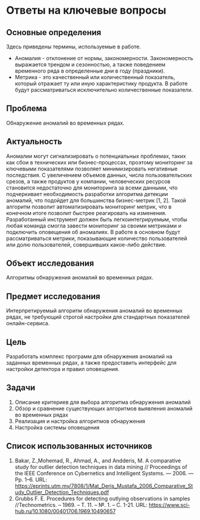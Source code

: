# Ответы на ключевые вопросы

## Основные определения
Здесь приведены термины, используемые в работе.
- Аномалия - отклонение от нормы, закономерности. Закономерность выражается трендом и сезонностью, а также поведением временного ряда в определенные дни в году (праздники).
- Метрика - это качественный или количественный показатель, который отражает ту или иную характеристику продукта. В работе будут рассматриваться исключительно количественные показатели.

## Проблема
Обнаружение аномалий во временных рядах.

## Актуальность
Аномалии могут сигнализировать о потенциальных проблемах, таких как сбои в технических или бизнес-процессах, проэтому мониторинг за ключевыми показателями позволяет минимизировать негативные последствия. С увеличением объемов данных, числа пользовательских срезов, а также продуктов у компании, человеческих ресурсов становится недостаточно для мониторинга за всеми данными, что подчеркивает необходимость разработки алгоритма детекции аномалий, что подойдет для большинства бизнес-метрик [1, 2]. Такой алгоритм позволит автоматизировать мониторинг метрик, что в конечном итоге позволит быстрее реагировать на изменения. Разработанный инструмент должен быть легкоинтегрируемым, чтобы любая команда смогла завести мониторинг за своими метриками и подключить оповещения об аномалиях. В работе в основном будут рассматриваться метрики, показывающие количество пользователей или долю пользователей, совершивших какое-либо действие. 

## Объект исследования
Алгоритмы обнаружения аномалий во временных рядах.

## Предмет исследования
Интерпретируемый алгоритм обнаружения аномалий во временных рядах, не требующий строгой настройки для стандартных показателей онлайн-сервиса.

## Цель
Разработать комплекс программ для обнаружения аномалий на заданных временных рядах, а также предоставить интерфейс для настройки детектора и правил оповещения.

## Задачи
1. Описание критериев для выбора алгоритма обнаружения аномалий
2. Обзор и сравнение существующих алгоритмов выявления аномалий во временных рядах
3. Реализация и настройка алгоритмов обнаружения
4. Настройка системы оповещения

## Список использованных источников
1. Bakar, Z.,Mohemad, R., Ahmad, A., and Andderis, M. A comparative study for outlier detection techniques in data mining // Proceedings of the IEEE Conference on Cybernetics and Intelligent Systems. — 2006. — Pp. 1–6. URL: https://eprints.utm.my/7808/1/Mat_Deris_Mustafa_2006_Comparative_Study_Outlier_Detection_Techniques.pdf
2. Grubbs F. E. Procedures for detecting outlying observations in samples //Technometrics. – 1969. – Т. 11. – №. 1. – С. 1-21. URL: https://www.sci-hub.ru/10.1080/00401706.1969.10490657
